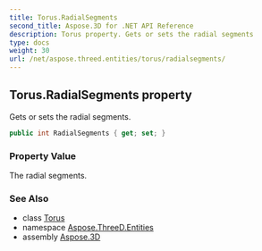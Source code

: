 ```yaml
---
title: Torus.RadialSegments
second_title: Aspose.3D for .NET API Reference
description: Torus property. Gets or sets the radial segments
type: docs
weight: 30
url: /net/aspose.threed.entities/torus/radialsegments/
---
```

## Torus.RadialSegments property

Gets or sets the radial segments.

```csharp
public int RadialSegments { get; set; }
```

### Property Value

The radial segments.

### See Also

* class [Torus](../)
* namespace [Aspose.ThreeD.Entities](../../torus/)
* assembly [Aspose.3D](../../../)


